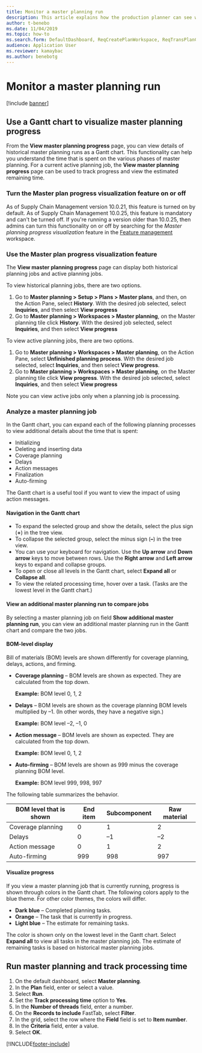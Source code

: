 ```yaml
--- 
title: Monitor a master planning run
description: This article explains how the production planner can see whether a master planning run is in progress. 
author: t-benebo
ms.date: 11/04/2019
ms.topic: how-to 
ms.search.form: DefaultDashboard, ReqCreatePlanWorkspace, ReqTransPlanCard, SysQueryForm, InventItemIdLookupSimple, ReqLog, ReqProcessTaskTrace
audience: Application User 
ms.reviewer: kamaybac
ms.author: benebotg
---
```


# Monitor a master planning run

[!include [banner](../../includes/banner.md)]

## Use a Gantt chart to visualize master planning progress

From the **View master planning progress** page, you can view details of historical master planning runs as a Gantt chart. This functionality can help you understand the time that is spent on the various phases of master planning. For a current active planning job, the **View master planning progress** page can be used to track progress and view the estimated remaining time.

### Turn the Master plan progress visualization feature on or off

As of Supply Chain Management version 10.0.21, this feature is turned on by default. As of Supply Chain Management 10.0.25, this feature is mandatory and can't be turned off. If you're running a version older than 10.0.25, then admins can turn this functionality on or off by searching for the *Master planning progress visualization* feature in the [Feature management](../../../fin-ops-core/fin-ops/get-started/feature-management/feature-management-overview.md) workspace.

### Use the Master plan progress visualization feature

The **View master planning progress** page can display both historical planning jobs and active planning jobs. 

To view historical planning jobs, there are two options. 

1. Go to **Master planning \> Setup \> Plans \> Master plans**, and then, on the Action Pane, select **History**. With the desired job selected, select **Inquiries**,  and then select **View progress**
1. Go to **Master planning \> Workspaces \> Master planning**, on the Master planning tile click **History**. With the desired job selected, select **Inquiries**,  and then select **View progress**

To view active planning jobs, there are two options. 
1. Go to **Master planning \> Workspaces \> Master planning**, on the Action Pane, select **Unfinished planning process**. With the desired job selected, select **Inquiries**,  and then select **View progress**.
1. Go to **Master planning \> Workspaces \> Master planning**, on the Master planning tile click **View progress**. With the desired job selected, select **Inquiries**,  and then select **View progress**

Note you can view active jobs only when a planning job is processing.

### Analyze a master planning job

In the Gantt chart, you can expand each of the following planning processes to view additional details about the time that is spent:

- Initializing
- Deleting and inserting data
- Coverage planning
- Delays
- Action messages
- Finalization
- Auto-firming

The Gantt chart is a useful tool if you want to view the impact of using action messages.

#### Navigation in the Gantt chart

- To expand the selected group and show the details, select the plus sign (**+**) in the tree view.
- To collapse the selected group, select the minus sign (**–**) in the tree view.
- You can use your keyboard for navigation. Use the **Up arrow** and **Down arrow** keys to move between rows. Use the **Right arrow** and **Left arrow** keys to expand and collapse groups.
- To open or close all levels in the Gantt chart, select **Expand all** or **Collapse all**.
- To view the related processing time, hover over a task. (Tasks are the lowest level in the Gantt chart.)

#### View an additional master planning run to compare jobs

By selecting a master planning job on field **Show additional master planning run**, you can view an additional master planning run in the Gantt chart and compare the two jobs.

#### BOM-level display

Bill of materials (BOM) levels are shown differently for coverage planning, delays, actions, and firming.

- **Coverage planning** – BOM levels are shown as expected. They are calculated from the top down.

    **Example:** BOM level 0, 1, 2

- **Delays** – BOM levels are shown as the coverage planning BOM levels multiplied by –1. (In other words, they have a negative sign.)

    **Example:** BOM level –2, –1, 0

- **Action message** – BOM levels are shown as expected. They are calculated from the top down.

    **Example:** BOM level 0, 1, 2

- **Auto-firming** – BOM levels are shown as 999 minus the coverage planning BOM level.

    **Example:** BOM level 999, 998, 997

The following table summarizes the behavior.

| BOM level that is shown | End item | Subcomponent | Raw material |
|---|---|---|---|
| Coverage planning | 0 | 1 | 2 |
| Delays | 0 | –1 | –2 |
| Action message | 0 | 1 | 2 |
| Auto-firming | 999 | 998 | 997 |

#### Visualize progress

If you view a master planning job that is currently running, progress is shown through colors in the Gantt chart. The following colors apply to the blue theme. For other color themes, the colors will differ.

- **Dark blue** – Completed planning tasks.
- **Orange** – The task that is currently in progress.
- **Light blue** – The estimate for remaining tasks.

The color is shown only on the lowest level in the Gantt chart. Select **Expand all** to view all tasks in the master planning job. The estimate of remaining tasks is based on historical master planning jobs.

## Run master planning and track processing time

1. On the default dashboard, select **Master planning**.
1. In the **Plan** field, enter or select a value.
1. Select **Run**.
1. Set the **Track processing time** option to **Yes**.
1. In the **Number of threads** field, enter a number.
1. On the **Records to include** FastTab, select **Filter**.
1. In the grid, select the row where the **Field** field is set to **Item number**.
1. In the **Criteria** field, enter a value.
1. Select **OK**.


[!INCLUDE[footer-include](../../../includes/footer-banner.md)]